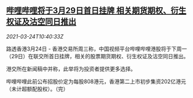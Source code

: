 <!--1616583662000-->
[哔哩哔哩将于3月29日首日挂牌 相关期货期权、衍生权证及沽空同日推出](https://cn.reuters.com/article/bilibili-debut-hk-schedule-0324-wedn-idCNKBS2BG1E1)
------

<div><i>2021-03-24T10:40:33Z</i></div><p>路透香港3月24日 - 香港交易所周三称，中国视频平台哔哩哔哩港股将于下周一（29日）在联交所首日挂牌，相关的股票期货期权、衍生权证及沽空同日推出。</p><p>港交所在新闻稿中并称，此举将为投资者提供更多选择。</p><p>哔哩哔哩此前公布招股价定为每股808港元，香港第二上市初步集资202亿港元（未计超额配股权）。（完）</p>
